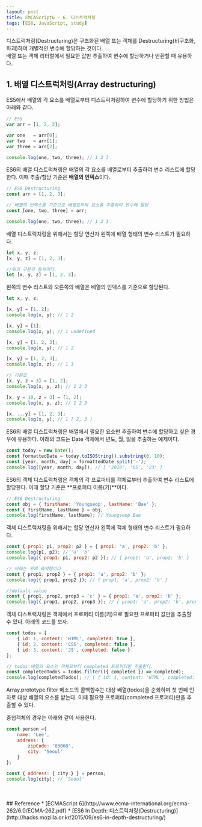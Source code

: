 ```yaml
---
layout: post
title: EMCAScript6 - 6. 디스트럭처링
tags: [ES6, JavaScript, study]
---
```

디스트럭처링(Destructuring)은 구조화된 배열 또는 객체를 Destructuring(비구조화, 파괴)하여 개별적인 변수에 할당하는 것이다.  
배열 또는 객체 리터럴에서 필요한 값만 추출하여 변수에 할당하거나 반환할 때 유용하다.  
  

## 1. 배열 디스트럭처링(Array destructuring)  
ES5에서 배열의 각 요소를 배열로부터 디스트럭처링하여 변수에 할당하기 위한 방법은 아래와 같다.
~~~javascript
// ES5
var arr = [1, 2, 3];

var one   = arr[0];
var two   = arr[1];
var three = arr[2];

console.log(one, two, three); // 1 2 3
~~~
ES6의 배열 디스트럭처링은 배열의 각 요소를 배열로부터 추출하여 변수 리스트에 할당한다. 이때 추출/할당 기준은 **배열의 인덱스**이다.
~~~javascript
// ES6 Destructuring
const arr = [1, 2, 3];

// 배열의 인덱스를 기준으로 배열로부터 요소를 추출하여 변수에 할당
const [one, two, three] = arr;

console.log(one, two, three); // 1 2 3
~~~
배열 디스트럭처링을 위해서는 할당 연산자 왼쪽에 배열 형태의 변수 리스트가 필요하다.
~~~javascript
let x, y, z;
[x, y, z] = [1, 2, 3];

//위의 구문과 동치이다.
let [x, y, z] = [1, 2, 3];
~~~
왼쪽의 변수 리스트와 오른쪽의 배열은 배열의 인덱스를 기준으로 할당된다.
~~~javascript
let x, y, z;

[x, y] = [1, 2];
console.log(x, y); // 1 2

[x, y] = [1];
console.log(x, y); // 1 undefined

[x, y] = [1, 2, 3];
console.log(x, y); // 1 2

[x, y] = [1, 2, 3];
console.log(x, z); // 1 3

// 기본값
[x, y, z = 3] = [1, 2];
console.log(x, y, z); // 1 2 3

[x, y = 10, z = 3] = [1, 2];
console.log(x, y, z); // 1 2 3

[x, ...y] = [1, 2, 3];
console.log(x, y); // 1 [ 2, 3 ]
~~~
ES6의 배열 디스트럭처링은 배열에서 필요한 요소만 추출하여 변수에 할당하고 싶은 경우에 유용하다. 아래의 코드는 Date 객체에서 년도, 월, 일을 추출하는 예제이다.
~~~javascript
const today = new Date();
const formattedDate = today.toISOString().substring(0, 10);
const [year, month, day] = formattedDate.split('-');
console.log([year, month, day]); // [ '2018', '05', '23' ]
~~~
ES6의 객체 디스트럭처링은 객체의 각 프로퍼티를 객체로부터 추출하여 변수 리스트에 할당한다. 이때 할당 기준은 **프로퍼티 이름(키)**이다.
~~~javascript
// ES6 Destructuring
const obj = { firstName: 'Youngseop', lastName: 'Bae' };
const { firstName, lastName } = obj;
console.log(firstName, lastName); // Youngseop Bae
~~~
객체 디스트럭처링을 위해서는 할당 연산자 왼쪽에 객체 형태의 변수 리스트가 필요하다.
~~~javascript
const { prop1: p1, prop2: p2 } = { prop1: 'a', prop2: 'b' };
console.log(p1, p2); // 'a' 'b'
console.log({ prop1: p1, prop2: p2 }); // { prop1: 'a', prop2: 'b' }

// 아래는 위의 축약형이다
const { prop1, prop2 } = { prop1: 'a', prop2: 'b' };
console.log({ prop1, prop2 }); // { prop1: 'a', prop2: 'b' }

//default value
const { prop1, prop2, prop3 = 'c' } = { prop1: 'a', prop2: 'b' };
console.log({ prop1, prop2, prop3 }); // { prop1: 'a', prop2: 'b', prop3: 'c' }
~~~
객체 디스트럭처링은 객체에서 프로퍼티 이름(키)으로 필요한 프로퍼티 값만을 추출할 수 있다. 아래의 코드를 보자.
~~~javascript
const todos = [
    { id: 1, content: 'HTML', completed: true },
    { id: 2, content: 'CSS', completed: false },
    { id: 3, content: 'JS', completed: false }
];

// todos 배열의 요소인 객체로부터 completed 프로퍼티만 추출한다.
const completedTodos = todos.filter(({ completed }) => completed);
console.log(completedTodos); // [ { id: 1, content: 'HTML', completed: true } ]
~~~
Array.prototype.filter 메소드의 콜백함수는 대상 배열(todos)을 순회하며 첫 번째 인자로 대상 배열의 요소를 받는다. 이때 필요한 프로퍼티(completed 프로퍼티)만을 추출할 수 있다.  
  
중첩객체의 경우는 아래와 같이 사용한다.
~~~javascript
const person ={
    name: 'Lee',
    address: {
        zipCode: '03068',
        city: 'Seoul'
    }
};

const { address: { city } } = person;
console.log(city); // 'Seoul'
~~~

<br>
<br>
## Reference
* [ECMAScript 6](http://www.ecma-international.org/ecma-262/6.0/ECMA-262.pdf)
* [ES6 In Depth: 디스트럭처링(Destructuring)](http://hacks.mozilla.or.kr/2015/09/es6-in-depth-destructuring/)